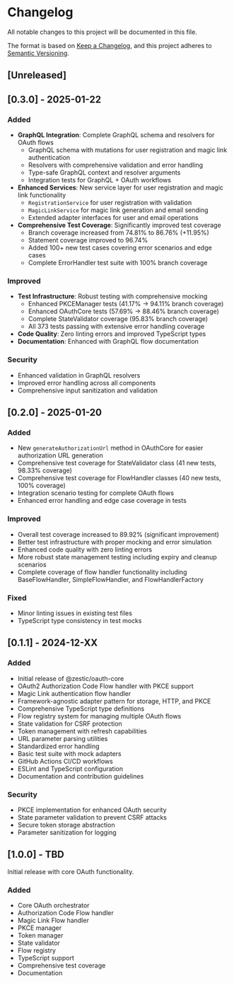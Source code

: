 # Changelog

All notable changes to this project will be documented in this file.

The format is based on [Keep a Changelog](https://keepachangelog.com/en/1.0.0/),
and this project adheres to [Semantic Versioning](https://semver.org/spec/v2.0.0.html).

## [Unreleased]

## [0.3.0] - 2025-01-22

### Added
- **GraphQL Integration**: Complete GraphQL schema and resolvers for OAuth flows
  - GraphQL schema with mutations for user registration and magic link authentication
  - Resolvers with comprehensive validation and error handling
  - Type-safe GraphQL context and resolver arguments
  - Integration tests for GraphQL + OAuth workflows
- **Enhanced Services**: New service layer for user registration and magic link functionality
  - `RegistrationService` for user registration with validation
  - `MagicLinkService` for magic link generation and email sending
  - Extended adapter interfaces for user and email operations
- **Comprehensive Test Coverage**: Significantly improved test coverage
  - Branch coverage increased from 74.81% to 86.76% (+11.95%)
  - Statement coverage improved to 96.74%
  - Added 100+ new test cases covering error scenarios and edge cases
  - Complete ErrorHandler test suite with 100% branch coverage

### Improved
- **Test Infrastructure**: Robust testing with comprehensive mocking
  - Enhanced PKCEManager tests (41.17% → 94.11% branch coverage)
  - Enhanced OAuthCore tests (57.69% → 88.46% branch coverage)
  - Complete StateValidator coverage (95.83% branch coverage)
  - All 373 tests passing with extensive error handling coverage
- **Code Quality**: Zero linting errors and improved TypeScript types
- **Documentation**: Enhanced with GraphQL flow documentation

### Security
- Enhanced validation in GraphQL resolvers
- Improved error handling across all components
- Comprehensive input sanitization and validation

## [0.2.0] - 2025-01-20

### Added
- New `generateAuthorizationUrl` method in OAuthCore for easier authorization URL generation
- Comprehensive test coverage for StateValidator class (41 new tests, 98.33% coverage)
- Comprehensive test coverage for FlowHandler classes (40 new tests, 100% coverage)
- Integration scenario testing for complete OAuth flows
- Enhanced error handling and edge case coverage in tests

### Improved
- Overall test coverage increased to 89.92% (significant improvement)
- Better test infrastructure with proper mocking and error simulation
- Enhanced code quality with zero linting errors
- More robust state management testing including expiry and cleanup scenarios
- Complete coverage of flow handler functionality including BaseFlowHandler, SimpleFlowHandler, and FlowHandlerFactory

### Fixed
- Minor linting issues in existing test files
- TypeScript type consistency in test mocks

## [0.1.1] - 2024-12-XX

### Added
- Initial release of @zestic/oauth-core
- OAuth2 Authorization Code Flow handler with PKCE support
- Magic Link authentication flow handler
- Framework-agnostic adapter pattern for storage, HTTP, and PKCE
- Comprehensive TypeScript type definitions
- Flow registry system for managing multiple OAuth flows
- State validation for CSRF protection
- Token management with refresh capabilities
- URL parameter parsing utilities
- Standardized error handling
- Basic test suite with mock adapters
- GitHub Actions CI/CD workflows
- ESLint and TypeScript configuration
- Documentation and contribution guidelines

### Security
- PKCE implementation for enhanced OAuth security
- State parameter validation to prevent CSRF attacks
- Secure token storage abstraction
- Parameter sanitization for logging

## [1.0.0] - TBD

Initial release with core OAuth functionality.

### Added
- Core OAuth orchestrator
- Authorization Code Flow handler
- Magic Link Flow handler
- PKCE manager
- Token manager
- State validator
- Flow registry
- TypeScript support
- Comprehensive test coverage
- Documentation
